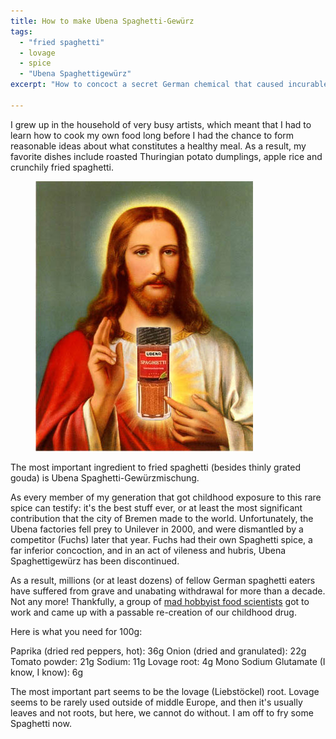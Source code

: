 ```yaml
---
title: How to make Ubena Spaghetti-Gewürz
tags:
  - "fried spaghetti"
  - lovage
  - spice
  - "Ubena Spaghettigewürz"
excerpt: "How to concoct a secret German chemical that caused incurable addiction in the author when he was a child."
 
---
```


 I grew up in the household of very busy artists, which meant that I had to learn how to cook my own food long before I had the chance to form reasonable ideas about what constitutes a healthy meal. As a result, my favorite dishes include roasted Thuringian potato dumplings, apple rice and crunchily fried spaghetti. 

<figure>
<img src="/images/ubena-spaghetti-spice/ubena-spaghettigewuerz.jpg" />
</figure>


The most important ingredient to fried spaghetti (besides thinly grated gouda) is Ubena Spaghetti-Gewürzmischung. 

As every member of my generation that got childhood exposure to this rare spice can testify: it's the best stuff ever, or at least the most significant contribution that the city of Bremen made to the world. Unfortunately, the Ubena factories fell prey to Unilever in 2000, and were dismantled by a competitor (Fuchs) later that year. Fuchs had their own Spaghetti spice, a far inferior concoction, and in an act of vileness and hubris, Ubena Spaghettigewürz has been discontinued.

As a result, millions (or at least dozens) of fellow German spaghetti eaters have suffered from grave and unabating withdrawal for more than a decade. Not any more! Thankfully, a group of [mad hobbyist food scientists](http://www.chefkoch.de/forum/2,9,660578/Ubena-Spaghettigewuerz.html) got to work and came up with a passable re-creation of our childhood drug.

Here is what you need for 100g:

Paprika (dried red peppers, hot): 36g 
Onion (dried and granulated): 22g 
Tomato powder: 21g 
Sodium: 11g 
Lovage root: 4g 
Mono Sodium Glutamate (I know, I know): 6g

The most important part seems to be the lovage (Liebstöckel) root. Lovage seems to be rarely used outside of middle Europe, and then it's usually leaves and not roots, but here, we cannot do without. I am off to fry some Spaghetti now.